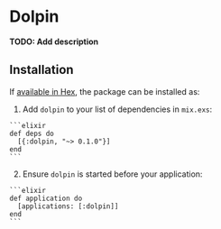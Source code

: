 # Dolpin

**TODO: Add description**

## Installation

If [available in Hex](https://hex.pm/docs/publish), the package can be installed as:

  1. Add `dolpin` to your list of dependencies in `mix.exs`:

    ```elixir
    def deps do
      [{:dolpin, "~> 0.1.0"}]
    end
    ```

  2. Ensure `dolpin` is started before your application:

    ```elixir
    def application do
      [applications: [:dolpin]]
    end
    ```

